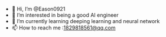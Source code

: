 - 👋 Hi, I’m @Eason0921
- 👀 I’m interested in being a good AI engineer
- 🌱 I’m currently learning deeping learning and neural network
- 📫 How to reach me :1829818561@qq.com
